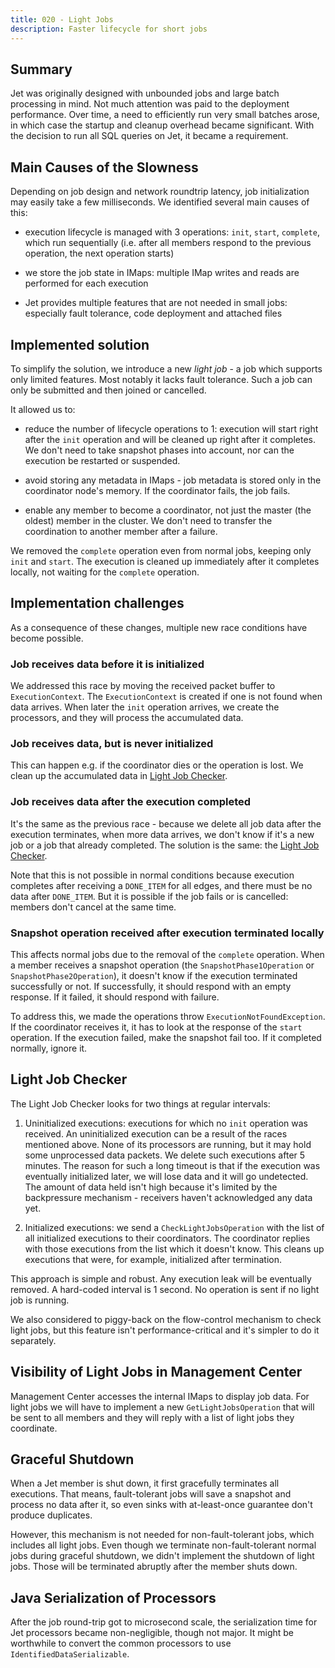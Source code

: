 ```yaml
---
title: 020 - Light Jobs
description: Faster lifecycle for short jobs
---
```


## Summary

Jet was originally designed with unbounded jobs and large batch
processing in mind. Not much attention was paid to the deployment
performance. Over time, a need to efficiently run very small batches
arose, in which case the startup and cleanup overhead became
significant. With the decision to run all SQL queries on Jet, it became
a requirement.

## Main Causes of the Slowness

Depending on job design and network roundtrip latency, job
initialization may easily take a few milliseconds. We identified several
main causes of this:

- execution lifecycle is managed with 3 operations: `init`, `start`,
  `complete`, which run sequentially (i.e. after all members respond to
  the previous operation, the next operation starts)

- we store the job state in IMaps: multiple IMap writes and reads are
  performed for each execution

- Jet provides multiple features that are not needed in small jobs:
  especially fault tolerance, code deployment and attached files

## Implemented solution

To simplify the solution, we introduce a new _light job_ - a job which
supports only limited features. Most notably it lacks fault tolerance.
Such a job can only be submitted and then joined or cancelled.

It allowed us to:

- reduce the number of lifecycle operations to 1: execution will start
  right after the `init` operation and will be cleaned up right after it
  completes. We don't need to take snapshot phases into account, nor can
  the execution be restarted or suspended.

- avoid storing any metadata in IMaps - job metadata is stored only in
  the coordinator node's memory. If the coordinator fails, the job
  fails.

- enable any member to become a coordinator, not just the master (the
  oldest) member in the cluster. We don't need to transfer the
  coordination to another member after a failure.

We removed the `complete` operation even from normal jobs, keeping only
`init` and `start`. The execution is cleaned up immediately after it
completes locally, not waiting for the `complete` operation.

## Implementation challenges

As a consequence of these changes, multiple new race conditions have
become possible.

### Job receives data before it is initialized

We addressed this race by moving the received packet buffer to
`ExecutionContext`. The `ExecutionContext` is created if one is not
found when data arrives. When later the `init` operation arrives, we
create the processors, and they will process the accumulated data.

### Job receives data, but is never initialized

This can happen e.g. if the coordinator dies or the operation is lost.
We clean up the accumulated data in [Light Job
Checker](#light-job-checker).

### Job receives data after the execution completed

It's the same as the previous race - because we delete all job data
after the execution terminates, when more data arrives, we don't know if
it's a new job or a job that already completed. The solution is the
same: the [Light Job Checker](#light-job-checker).

Note that this is not possible in normal conditions because execution
completes after receiving a `DONE_ITEM` for all edges, and there must be
no data after `DONE_ITEM`. But it is possible if the job fails or is
cancelled: members don't cancel at the same time.

### Snapshot operation received after execution terminated locally

This affects normal jobs due to the removal of the `complete` operation.
When a member receives a snapshot operation (the
`SnapshotPhase1Operation` or `SnapshotPhase2Operation`), it doesn't know
if the execution terminated successfully or not. If successfully, it
should respond with an empty response. If it failed, it should respond
with failure.

To address this, we made the operations throw
`ExecutionNotFoundException`. If the coordinator receives it, it has to
look at the response of the `start` operation. If the execution failed,
make the snapshot fail too. If it completed normally, ignore it.

## Light Job Checker

The Light Job Checker looks for two things at regular intervals:

1. Uninitialized executions: executions for which no `init` operation
   was received. An uninitialized execution can be a result of the races
   mentioned above. None of its processors are running, but it may hold
   some unprocessed data packets. We delete such executions after 5
   minutes. The reason for such a long timeout is that if the execution
   was eventually initialized later, we will lose data and it will go
   undetected. The amount of data held isn't high because it's limited
   by the backpressure mechanism - receivers haven't acknowledged any
   data yet.

2. Initialized executions: we send a `CheckLightJobsOperation` with the
   list of all initialized executions to their coordinators. The
   coordinator replies with those executions from the list which it
   doesn't know. This cleans up executions that were, for example,
   initialized after termination.

This approach is simple and robust. Any execution leak will be
eventually removed. A hard-coded interval is 1 second. No operation is
sent if no light job is running.

We also considered to piggy-back on the flow-control mechanism to check
light jobs, but this feature isn't performance-critical and it's simpler
to do it separately.

## Visibility of Light Jobs in Management Center

Management Center accesses the internal IMaps to display job data. For
light jobs we will have to implement a new `GetLightJobsOperation` that
will be sent to all members and they will reply with a list of light
jobs they coordinate.

## Graceful Shutdown

When a Jet member is shut down, it first gracefully terminates all
executions. That means, fault-tolerant jobs will save a snapshot and
process no data after it, so even sinks with at-least-once guarantee
don't produce duplicates.

However, this mechanism is not needed for non-fault-tolerant jobs, which
includes all light jobs. Even though we terminate non-fault-tolerant
normal jobs during graceful shutdown, we didn't implement the shutdown
of light jobs. Those will be terminated abruptly after the member shuts
down.

## Java Serialization of Processors

After the job round-trip got to microsecond scale, the serialization time
for Jet processors became non-negligible, though not major. It might be
worthwhile to convert the common processors to use
`IdentifiedDataSerializable`.
